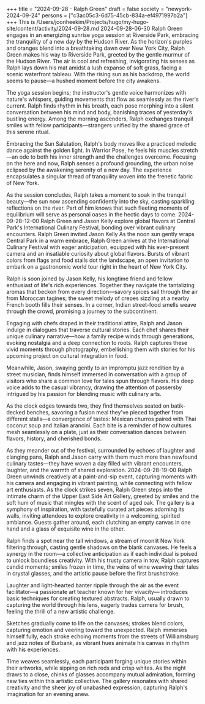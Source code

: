 +++
title = "2024-09-28 - Ralph Green"
draft = false
society = "newyork-2024-09-24"
persons = ["c3ac05c3-6d75-45cb-834a-ef4971997b2a"]
+++
This is /Users/joonheekim/Projects/hugo/my-hugo-site/content/activity/2024-09-28.md
2024-09-28-06-30
Ralph Green engages in an energizing sunrise yoga session at Riverside Park, embracing the tranquility of a new day by the Hudson River.
As the horizon's purples and oranges blend into a breathtaking dawn over New York City, Ralph Green makes his way to Riverside Park, greeted by the gentle murmur of the Hudson River. The air is cool and refreshing, invigorating his senses as Ralph lays down his mat amidst a lush expanse of soft grass, facing a scenic waterfront tableau. With the rising sun as his backdrop, the world seems to pause—a hushed moment before the city awakens.

The yoga session begins; the instructor's gentle voice harmonizes with nature's whispers, guiding movements that flow as seamlessly as the river's current. Ralph finds rhythm in his breath, each pose morphing into a silent conversation between his mind and body, banishing traces of yesterday’s bustling energy. Among the morning ascenders, Ralph exchanges tranquil smiles with fellow participants—strangers unified by the shared grace of this serene ritual.

Embracing the Sun Salutation, Ralph's body moves like a practiced melodic dance against the golden light. In Warrior Pose, he feels his muscles stretch—an ode to both his inner strength and the challenges overcome. Focusing on the here and now, Ralph senses a profound grounding, the urban noise eclipsed by the awakening serenity of a new day. The experience encapsulates a singular thread of tranquility woven into the frenetic fabric of New York.

As the session concludes, Ralph takes a moment to soak in the tranquil beauty—the sun now ascending confidently into the sky, casting sparkling reflections on the river. Part of him knows that such fleeting moments of equilibrium will serve as personal oases in the hectic days to come.
2024-09-28-12-00
Ralph Green and Jason Kelly explore global flavors at Central Park's International Culinary Festival, bonding over vibrant culinary encounters.
Ralph Green invited Jason Kelly
As the noon sun gently wraps Central Park in a warm embrace, Ralph Green arrives at the International Culinary Festival with eager anticipation, equipped with his ever-present camera and an insatiable curiosity about global flavors. Bursts of vibrant colors from flags and food stalls dot the landscape, an open invitation to embark on a gastronomic world tour right in the heart of New York City.

Ralph is soon joined by Jason Kelly, his longtime friend and fellow enthusiast of life's rich experiences. Together they navigate the tantalizing aromas that beckon from every direction—savory spices sail through the air from Moroccan tagines; the sweet melody of crepes sizzling at a nearby French booth fills their senses. In a corner, Indian street-food smells weave through the crowd, promising a journey to the subcontinent.

Engaging with chefs draped in their traditional attire, Ralph and Jason indulge in dialogues that traverse cultural stories. Each chef shares their unique culinary narrative—how a family recipe winds through generations, evoking nostalgia and a deep connection to roots. Ralph captures these vivid moments through photography, embellishing them with stories for his upcoming project on cultural integration in food.

Meanwhile, Jason, swaying gently to an impromptu jazz rendition by a street musician, finds himself immersed in conversation with a group of visitors who share a common love for tales spun through flavors. His deep voice adds to the casual vibrancy, drawing the attention of passersby intrigued by his passion for blending music with culinary arts.

As the clock edges towards two, they find themselves seated on batik-decked benches, savoring a fusion meal they've pieced together from different stalls—a convergence of tastes: Mexican churros paired with Thai coconut soup and Italian arancini. Each bite is a reminder of how cultures mesh seamlessly on a plate, just as their conversation dances between flavors, history, and cherished bonds.

As they meander out of the festival, surrounded by echoes of laughter and clanging pans, Ralph and Jason carry with them much more than newfound culinary tastes—they have woven a day filled with vibrant encounters, laughter, and the warmth of shared exploration.
2024-09-28-19-00
Ralph Green unwinds creatively at a paint-and-sip event, capturing moments with his camera and engaging in vibrant painting, while connecting with fellow art enthusiasts.
As the clock strikes seven, Ralph Green steps into the intimate charm of the Upper East Side Art Gallery, greeted by smiles and the soft hum of music that mingles with the scent of aged oak. The gallery is a symphony of inspiration, with tastefully curated art pieces adorning its walls, inviting attendees to explore creativity in a welcoming, spirited ambiance. Guests gather around, each clutching an empty canvas in one hand and a glass of exquisite wine in the other.

Ralph finds a spot near the tall windows, a stream of moonlit New York filtering through, casting gentle shadows on the blank canvases. He feels a synergy in the room—a collective anticipation as if each individual is poised to unlock boundless creativity. With his trusty camera in tow, Ralph captures candid moments; smiles frozen in time, the veins of wine weaving their tales in crystal glasses, and the artistic pause before the first brushstroke.

Laughter and light-hearted banter ripple through the air as the event facilitator—a passionate art teacher known for her vivacity— introduces basic techniques for creating textured abstracts. Ralph, usually drawn to capturing the world through his lens, eagerly trades camera for brush, feeling the thrill of a new artistic challenge.

Sketches gradually come to life on the canvases; strokes blend colors, capturing emotion and veering toward the unexpected. Ralph immerses himself fully, each stroke echoing moments from the streets of Williamsburg and jazz notes of Burbank, as vibrant hues animate his canvas in rhythm with his experiences.

Time weaves seamlessly, each participant forging unique stories within their artworks, while sipping on rich reds and crisp whites. As the night draws to a close, chinks of glasses accompany mutual admiration, forming new ties within this artistic collective. The gallery resonates with shared creativity and the sheer joy of unabashed expression, capturing Ralph's imagination for an evening anew.
